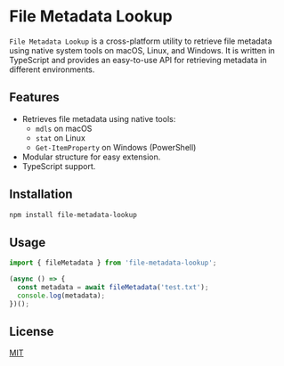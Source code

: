 # File Metadata Lookup

`File Metadata Lookup` is a cross-platform utility to retrieve file metadata using native system tools on macOS, Linux, and Windows. It is written in TypeScript and provides an easy-to-use API for retrieving metadata in different environments.

## Features

- Retrieves file metadata using native tools:
  - `mdls` on macOS
  - `stat` on Linux
  - `Get-ItemProperty` on Windows (PowerShell)
- Modular structure for easy extension.
- TypeScript support.

## Installation

```bash
npm install file-metadata-lookup
```

## Usage

```typescript
import { fileMetadata } from 'file-metadata-lookup';

(async () => {
  const metadata = await fileMetadata('test.txt');
  console.log(metadata);
})();
```

## License

[MIT](LICENSE)
